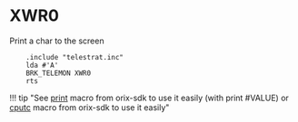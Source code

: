 # XWR0

Print a char to the screen

```ca65
    .include "telestrat.inc"
    lda #'A'
    BRK_TELEMON XWR0
    rts
```

!!! tip "See [print](../../../developer_manual/orixsdk_macros/print/) macro from orix-sdk to use it easily (with print #VALUE) or [cputc](../../developer_manual/orixsdk_macros/cputc/) macro from orix-sdk to use it easily"
